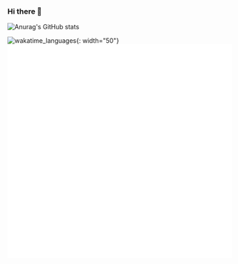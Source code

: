 ### Hi there 👋

<!--
**ohilho/ohilho** is a ✨ _special_ ✨ repository because its `README.md` (this file) appears on your GitHub profile.

Here are some ideas to get you started:

- 🔭 I’m currently working on ...
- 🌱 I’m currently learning ...
- 👯 I’m looking to collaborate on ...
- 🤔 I’m looking for help with ...
- 💬 Ask me about ...
- 📫 How to reach me: ...
- 😄 Pronouns: ...
- ⚡ Fun fact: ...
-->

![Anurag's GitHub stats](https://github-readme-stats.vercel.app/api?username=ohilho&theme=material-palenight&show_icons=true)

![wakatime_languages](https://wakatime.com/share/@ohilho/b974c100-3eb4-4589-aaaf-58ca69ddf811.png){: width="50"}
![Metrics](https://github.com/ohilho/ohilho/blob/master/github-metrics.svg)
